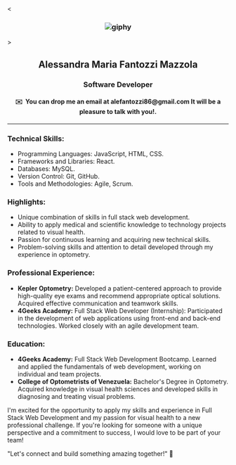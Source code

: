 <<h3 align="center">
![giphy](https://media.giphy.com/media/v1.Y2lkPTc5MGI3NjExYjVueWswdXQ5ZjN3eTBjNmo4cmJvcDNlZTY2bGNueHZqbXJrb3pyayZlcD12MV9pbnRlcm5hbF9naWZfYnlfaWQmY3Q9Zw/lFJRF568R0m0NYSaZr/giphy.gif)
</h3>>
<h2 align="center">
 Alessandra Maria Fantozzi Mazzola
</h2>
<h3 align="center">Software Developer </h3>
<h4 align="center">
✉️ &nbsp;You can drop me an email at alefantozzi86@gmail.com 
 It will be a pleasure to talk with you!.
 </h4>

---

### Technical Skills:
- Programming Languages: JavaScript, HTML, CSS.
- Frameworks and Libraries: React.
- Databases: MySQL.
- Version Control: Git, GitHub.
- Tools and Methodologies: Agile, Scrum.

### Highlights:
- Unique combination of skills in full stack web development.
- Ability to apply medical and scientific knowledge to technology projects related to visual health.
- Passion for continuous learning and acquiring new technical skills.
- Problem-solving skills and attention to detail developed through my experience in optometry.

### Professional Experience:
- **Kepler Optometry:** Developed a patient-centered approach to provide high-quality eye exams and recommend appropriate optical solutions. Acquired effective communication and teamwork skills.
- **4Geeks Academy:** Full Stack Web Developer (Internship): Participated in the development of web applications using front-end and back-end technologies. Worked closely with an agile development team.

### Education:
- **4Geeks Academy:** Full Stack Web Development Bootcamp. Learned and applied the fundamentals of web development, working on individual and team projects.
- **College of Optometrists of Venezuela:** Bachelor's Degree in Optometry. Acquired knowledge in visual health sciences and developed skills in diagnosing and treating visual problems.

I'm excited for the opportunity to apply my skills and experience in Full Stack Web Development and my passion for visual health to a new professional challenge. If you're looking for someone with a unique perspective and a commitment to success, I would love to be part of your team!

"Let's connect and build something amazing together!" 🚀
